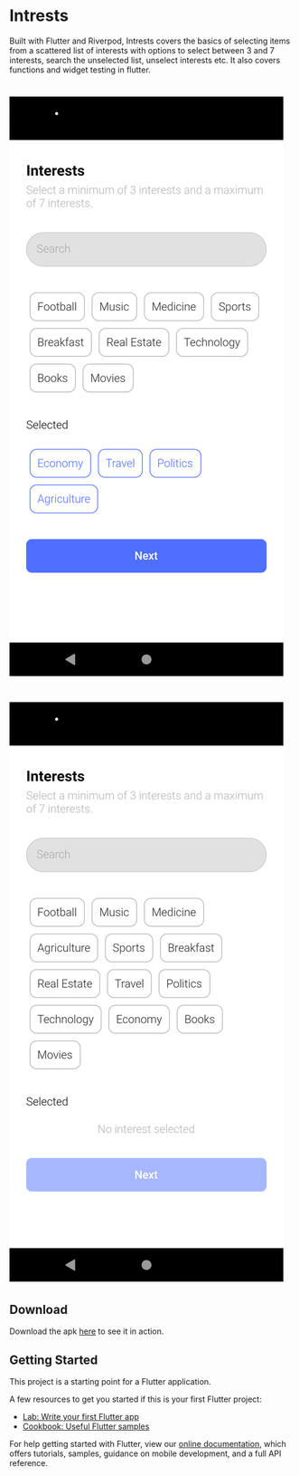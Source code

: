 # Intrests

Built with Flutter and Riverpod, Intrests covers the basics of selecting items from a scattered list of interests with options to select between 3 and 7 interests, search the unselected list, unselect interests etc. It also covers functions and widget testing in flutter.

# ![Screenshot](https://github.com/IzyPro/Intrest/blob/main/screenshot.png)
# ![Screenshot](https://github.com/IzyPro/Intrest/blob/main/screenshot2.png)
## Download
Download the apk [here](https://drive.google.com/file/d/13B2WTQ3H-ZXQ32BNdeOal7LBYaeKAQ-m/view?usp=sharing) to see it in action.

## 

## Getting Started

This project is a starting point for a Flutter application.

A few resources to get you started if this is your first Flutter project:

- [Lab: Write your first Flutter app](https://flutter.dev/docs/get-started/codelab)
- [Cookbook: Useful Flutter samples](https://flutter.dev/docs/cookbook)

For help getting started with Flutter, view our
[online documentation](https://flutter.dev/docs), which offers tutorials,
samples, guidance on mobile development, and a full API reference.

